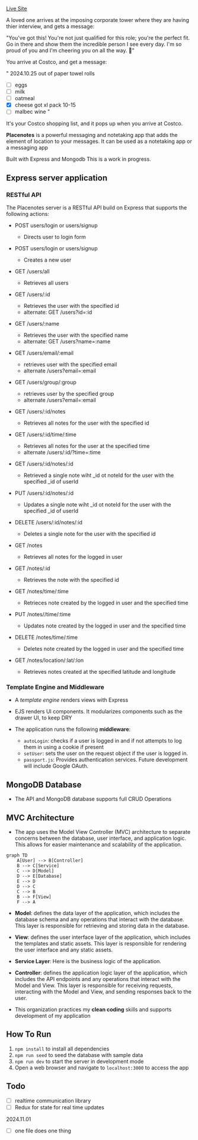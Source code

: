 [Live Site](https://placenotes.onrender.com/users/login)

A loved one arrives at the imposing corporate tower where they are having thier interview, and gets a message:  

"You've got this! You're not just qualified for this role; you're the perfect fit. Go in there and show them the incredible person I see every day. I'm so proud of you and I'm cheering you on all the way. 💖"

You arrive at Costco, and get a message:  

" 2024.10.25 out of paper towel rolls
- [ ] eggs
- [ ] milk
- [ ] oatmeal
- [x] cheese got xl pack 10-15 
- [ ] malbec wine "

It's your Costco shopping list, and it pops up when you arrive at Costco. 

**Placenotes** is a powerful messaging and notetaking app that adds the element of location to your messages. It can be used as a notetaking app or a messaging app

Built with Express and Mongodb
This is a work in progress.

## Express server application
### RESTful API
The Placenotes server is a RESTful API build on Express that supports the following actions:
- POST users/login or users/signup
	- Directs user to login form
- POST users/login or users/signup
	+ Creates a new user

- GET /users/all
	+ Retrieves all users
- GET /users/:id
	+ Retrieves the user with the specified id
	- alternate: GET  /users?id=:id
- GET /users/:name
	+ Retrieves the user with the specified name
	- alternate: GET  /users?name=:name
- GET /users/email/:email
	- retrieves user with the specified email
	- alternate /users?email=:email
- GET /users/group/:group
	- retrieves user by the specified group
	- alternate /users?email=:email
- GET /users/:id/notes
	+ Retrieves all notes for the user with the specified id

- GET /users/:id/time/:time
	+ Retrieves all notes for the user at the specified time
	- alternate /users/:id/?time=:time

- GET /users/:id/notes/:id
	+ Retrieved a single note wiht _id ot noteId for the user with the specified _id of userId
- PUT /users/:id/notes/:id 
	+ Updates a single note wiht _id ot noteId for the user with the specified _id of userId
- DELETE /users/:id/notes/:id 
	+ Deletes a single note for the user with the specified id

- GET /notes
	+ Retrieves all notes for the logged in user
- GET /notes/:id
	+ Retrieves the note with the specified id

- GET /notes/time/:time
	- Retrieces note created by the logged in user and the specified time
- PUT /notes//time/:time
	- Updates note created by the logged in user and the specified time
- DELETE /notes/time/:time
	- Deletes note created by the logged in user and the specified time

- GET /notes/location/:lat/:lon
	+ Retrieves notes created at the specified latitude and longitude

### Template Engine and Middleware
- A *template engine* renders views with Express
- EJS renders UI components. It modularizes components such as the drawer UI, to keep DRY

- The application runs the following **middleware**:
  - `autoLogin`: checks if a user is logged in and if not attempts to log them in using a cookie if present
  - `setUser`: sets the user on the request object if the user is logged in.
  - `passport.js`: Provides authentication services. Future development will include Google OAuth. 
## MongoDB Database
- The API and MongoDB database supports full CRUD Operations
## MVC Architecture

- The app uses the Model View Controller (MVC) architecture to separate concerns between the database, user interface, and application logic. This allows for easier maintenance and scalability of the application.

```mermaid
graph TD
    A[User] --> B[Controller]
    B --> C[Service]
    C --> D[Model]
    D --> E[Database]
    E --> D
    D --> C
    C --> B
    B --> F[View]
    F --> A
```

- **Model**: defines the data layer of the application, which includes the database schema and any operations that interact with the database. This layer is responsible for retrieving and storing data in the database.

- **View**: defines the user interface layer of the application, which includes the templates and static assets. This layer is responsible for rendering the user interface and any static assets.
- **Service Layer**: Here is the business logic of the application. 
- **Controller**: defines the application logic layer of the application, which includes the API endpoints and any operations that interact with the Model and View. This layer is responsible for receiving requests, interacting with the Model and View, and sending responses back to the user.


- This organization practices my **clean coding** skills and supports development of my application

## How To Run

1. `npm install` to install all dependencies
2. `npm run seed` to seed the database with sample data
3. `npm run dev` to start the server in development mode
4. Open a web browser and navigate to `localhost:3000` to access the app

## Todo
- [ ] realtime communication library
- [ ] Redux for state for real time updates

2024.11.01
- [ ] one file does one thing

